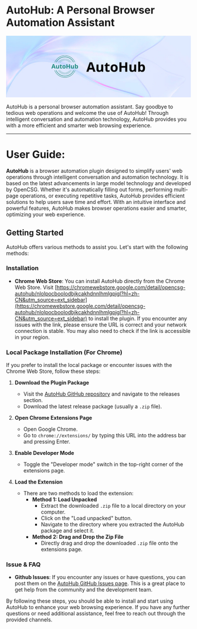 # AutoHub: A Personal Browser Automation Assistant

<p align="center">
  <img src="./static/img/AutoHub.jpeg" alt="Logo" width="1000">
</p>

AutoHub is a personal browser automation assistant. Say goodbye to tedious web operations and welcome the use of AutoHub! Through intelligent conversation and automation technology, AutoHub provides you with a more efficient and smarter web browsing experience.

___

# User Guide:

**AutoHub** is a browser automation plugin designed to simplify users' web operations through intelligent conversation and automation technology. It is based on the latest advancements in large model technology and developed by OpenCSG. Whether it's automatically filling out forms, performing multi-page operations, or executing repetitive tasks, AutoHub provides efficient solutions to help users save time and effort. With an intuitive interface and powerful features, AutoHub makes browser operations easier and smarter, optimizing your web experience.

## Getting Started

AutoHub offers various methods to assist you. Let's start with the following methods:

### **Installation**

- **Chrome Web Store**: You can install AutoHub directly from the Chrome Web Store. Visit [https://chromewebstore.google.com/detail/opencsg-autohub/nlolpocboolodbjkcakhdnnlhmlgpjgl?hl=zh-CN&utm_source=ext_sidebar](https://chromewebstore.google.com/detail/opencsg-autohub/nlolpocboolodbjkcakhdnnlhmlgpjgl?hl=zh-CN&utm_source=ext_sidebar) to install the plugin. If you encounter any issues with the link, please ensure the URL is correct and your network connection is stable. You may also need to check if the link is accessible in your region.

### **Local Package Installation (For Chrome)**

If you prefer to install the local package or encounter issues with the Chrome Web Store, follow these steps:

1. **Download the Plugin Package**
   - Visit the [AutoHub GitHub repository](https://github.com/OpenCSGs/AutoHub) and navigate to the releases section.
   - Download the latest release package (usually a `.zip` file).

2. **Open Chrome Extensions Page**
   - Open Google Chrome.
   - Go to `chrome://extensions/` by typing this URL into the address bar and pressing Enter.

3. **Enable Developer Mode**
   - Toggle the "Developer mode" switch in the top-right corner of the extensions page.

4. **Load the Extension**
   - There are two methods to load the extension:
     - **Method 1: Load Unpacked**
       - Extract the downloaded `.zip` file to a local directory on your computer.
       - Click on the "Load unpacked" button.
       - Navigate to the directory where you extracted the AutoHub package and select it.
     - **Method 2: Drag and Drop the Zip File**
       - Directly drag and drop the downloaded `.zip` file onto the extensions page.

### **Issue & FAQ**

- **Github Issues**: If you encounter any issues or have questions, you can post them on the [AutoHub GitHub Issues page](https://github.com/OpenCSGs/AutoHub/issues). This is a great place to get help from the community and the development team.

By following these steps, you should be able to install and start using AutoHub to enhance your web browsing experience. If you have any further questions or need additional assistance, feel free to reach out through the provided channels.
